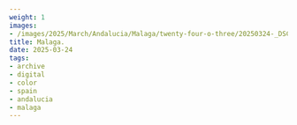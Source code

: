 ```yaml
---
weight: 1
images:
- /images/2025/March/Andalucia/Malaga/twenty-four-o-three/20250324-_DSC9548.jpg
title: Malaga.
date: 2025-03-24
tags:
- archive
- digital
- color
- spain
- andalucia
- malaga
---
```


